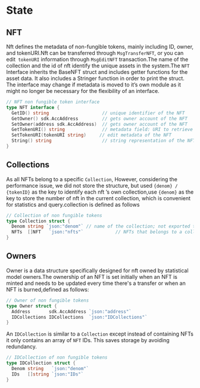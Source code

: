 # State

## NFT

Nft defines the metadata of non-fungible tokens, mainly including ID, owner, and tokenURI.Nft can be transferred through `MsgTransferNFT`, or you can edit` tokenURI` information through `MsgEditNFT` transaction.The name of the collection and the id of nft identify the unique assets in the system.The `NFT` Interface inherits the BaseNFT struct and includes getter functions for the asset data. It also includes a Stringer function in order to print the struct. The interface may change if metadata is moved to it’s own module as it might no longer be necessary for the flexibility of an interface.

```go
// NFT non fungible token interface
type NFT interface {
  GetID() string                    // unique identifier of the NFT
  GetOwner() sdk.AccAddress         // gets owner account of the NFT
  SetOwner(address sdk.AccAddress)  // gets owner account of the NFT
  GetTokenURI() string              // metadata field: URI to retrieve the of chain metadata of the NFT
  SetTokenURI(tokenURI string)     // edit metadata of the NFT
  String() string                   // string representation of the NFT object
}
```

## Collections

As all NFTs belong to a specific `Collection`, However, considering the performance issue, we did not store the structure, but used `{denom} / {tokenID}` as the key to identify each nft ’s own collection,use `{denom}` as the key to store the number of nft in the current collection, which is convenient for statistics and query.collection is defined as follows

```go
// Collection of non fungible tokens
type Collection struct {
  Denom string `json:"denom"` // name of the collection; not exported to clients
  NFTs  []NFT   `json:"nfts"`            // NFTs that belongs to a collection
}
```

## Owners

Owner is a data structure specifically designed for nft owned by statistical model owners.The ownership of an NFT is set initially when an NFT is minted and needs to be updated every time there's a transfer or when an NFT is burned,defined as follows:

```go
// Owner of non fungible tokens
type Owner struct {
  Address       sdk.AccAddress `json:"address"`
  IDCollections IDCollections  `json:"IDCollections"`
}
```

An `IDCollection` is similar to a `Collection` except instead of containing NFTs it only contains an array of `NFT` IDs. This saves storage by avoiding redundancy.

```go
// IDCollection of non fungible tokens
type IDCollection struct {
  Denom string   `json:"denom"`
  IDs   []string `json:"IDs"`
}
